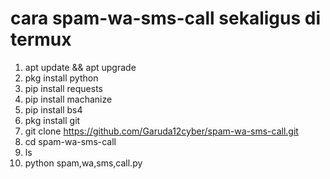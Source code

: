 # cara spam-wa-sms-call sekaligus di termux

1. apt update && apt upgrade
2. pkg install python
3. pip install requests
4. pip install machanize
5. pip install bs4
6. pkg install git
7. git clone https://github.com/Garuda12cyber/spam-wa-sms-call.git
8. cd spam-wa-sms-call
9. ls
10. python spam,wa,sms,call.py



